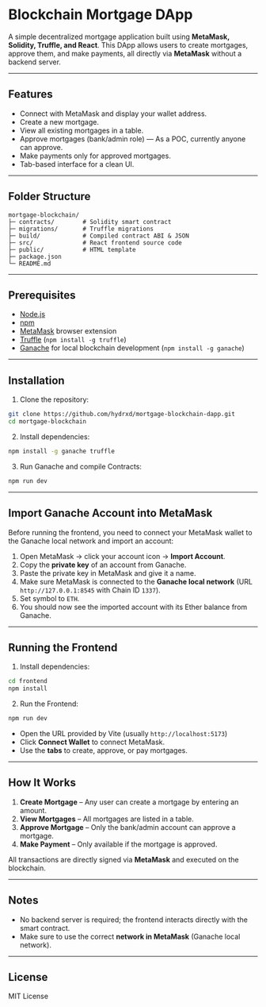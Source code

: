# Blockchain Mortgage DApp

A simple decentralized mortgage application built using **MetaMask, Solidity, Truffle, and React**.
This DApp allows users to create mortgages, approve them, and make payments, all directly via **MetaMask** without a backend server.

---

## Features

* Connect with MetaMask and display your wallet address.
* Create a new mortgage.
* View all existing mortgages in a table.
* Approve mortgages (bank/admin role) — As a POC, currently anyone can approve.
* Make payments only for approved mortgages.
* Tab-based interface for a clean UI.

---

## Folder Structure

```
mortgage-blockchain/
├─ contracts/        # Solidity smart contract
├─ migrations/       # Truffle migrations
├─ build/            # Compiled contract ABI & JSON
├─ src/              # React frontend source code
├─ public/           # HTML template
├─ package.json
└─ README.md
```

---

## Prerequisites

* [Node.js](https://nodejs.org/)
* [npm](https://www.npmjs.com/)
* [MetaMask](https://metamask.io/) browser extension
* [Truffle](https://www.trufflesuite.com/truffle) (`npm install -g truffle`)
* [Ganache](https://www.trufflesuite.com/ganache) for local blockchain development (`npm install -g ganache`)

---

## Installation

1. Clone the repository:

```bash
git clone https://github.com/hydrxd/mortgage-blockchain-dapp.git
cd mortgage-blockchain
```

2. Install dependencies:

```bash
npm install -g ganache truffle
````

3. Run Ganache and compile Contracts:

```bash
npm run dev
```

---

## Import Ganache Account into MetaMask

Before running the frontend, you need to connect your MetaMask wallet to the Ganache local network and import an account:

1. Open MetaMask → click your account icon → **Import Account**.
2. Copy the **private key** of an account from Ganache.
3. Paste the private key in MetaMask and give it a name.
4. Make sure MetaMask is connected to the **Ganache local network** (URL `http://127.0.0.1:8545` with Chain ID `1337`).
5. Set symbol to `ETH`.
6. You should now see the imported account with its Ether balance from Ganache.

---

## Running the Frontend

1. Install dependencies:

```bash
cd frontend
npm install
````

2. Run the Frontend:

```bash
npm run dev
```

* Open the URL provided by Vite (usually `http://localhost:5173`)
* Click **Connect Wallet** to connect MetaMask.
* Use the **tabs** to create, approve, or pay mortgages.

---

## How It Works

1. **Create Mortgage** – Any user can create a mortgage by entering an amount.
2. **View Mortgages** – All mortgages are listed in a table.
3. **Approve Mortgage** – Only the bank/admin account can approve a mortgage.
4. **Make Payment** – Only available if the mortgage is approved.

All transactions are directly signed via **MetaMask** and executed on the blockchain.

---

## Notes

* No backend server is required; the frontend interacts directly with the smart contract.
* Make sure to use the correct **network in MetaMask** (Ganache local network).

---

## License

MIT License
